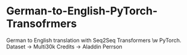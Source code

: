 # German-to-English-PyTorch-Transofrmers
German to English translation with Seq2Seq Transformers \w PyTorch. Dataset -> Multi30k
Credits -> Aladdin Perrson
